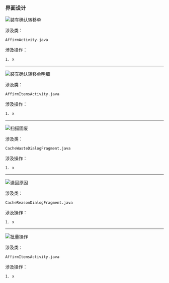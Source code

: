 ### 界面设计

![装车确认转移单](/images/4.png)

涉及类：

    AffirmActivity.java

涉及操作：

    1. x

***

![装车确认转移单明细](/images/5.png)

涉及类：

    AffirmItemsActivity.java

涉及操作：

    1. x

***

![扫描固废](/images/6.png)

涉及类：

    CacheWasteDialogFragment.java

涉及操作：

    1. x

***

![退回原因](/images/7.png)

涉及类：

    CacheReasonDialogFragment.java

涉及操作：

    1. x

***

![批量操作](/images/8.png)

涉及类：

    AffirmItemsActivity.java

涉及操作：

    1. x
